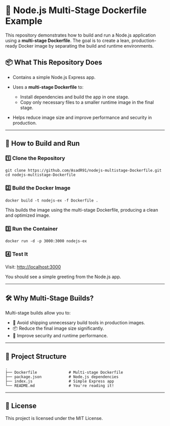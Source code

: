 # 🚀 Node.js Multi-Stage Dockerfile Example

This repository demonstrates how to build and run a Node.js application using a **multi-stage Dockerfile**. The goal is to create a lean, production-ready Docker image by separating the build and runtime environments.

## 📦 What This Repository Does

* Contains a simple Node.js Express app.
* Uses a **multi-stage Dockerfile** to:

  * Install dependencies and build the app in one stage.
  * Copy only necessary files to a smaller runtime image in the final stage.
* Helps reduce image size and improve performance and security in production.

---

## 🧪 How to Build and Run

### 1️⃣ Clone the Repository

```
git clone https://github.com/AsadR91/nodejs-multistage-Dockerfile.git
cd nodejs-multistage-Dockerfile
```

### 2️⃣ Build the Docker Image

```
docker build -t nodejs-ex -f Dockerfile .
```

This builds the image using the multi-stage Dockerfile, producing a clean and optimized image.

### 3️⃣ Run the Container

```
docker run -d -p 3000:3000 nodejs-ex
```

### 4️⃣ Test It

Visit: [http://localhost:3000](http://localhost:3000)

You should see a simple greeting from the Node.js app.

---

## 🛠️ Why Multi-Stage Builds?

Multi-stage builds allow you to:

* 🚫 Avoid shipping unnecessary build tools in production images.
* 📦 Reduce the final image size significantly.
* 🔐 Improve security and runtime performance.

---

## 📁 Project Structure

```
.
├── Dockerfile              # Multi-stage Dockerfile
├── package.json            # Node.js dependencies
├── index.js                # Simple Express app
└── README.md               # You're reading it!
```

---

## 📃 License

This project is licensed under the MIT License.

